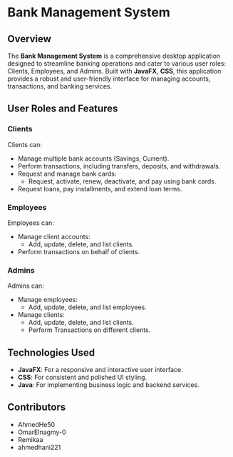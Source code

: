 # Bank Management System

## Overview
The **Bank Management System** is a comprehensive desktop application designed to streamline banking operations and cater to various user roles: Clients, Employees, and Admins. Built with **JavaFX**, **CSS**, this application provides a robust and user-friendly interface for managing accounts, transactions, and banking services.

## User Roles and Features

### **Clients**
Clients can:
- Manage multiple bank accounts (Savings, Current).
- Perform transactions, including transfers, deposits, and withdrawals.
- Request and manage bank cards:
  - Request, activate, renew, deactivate, and pay using bank cards.
- Request loans, pay installments, and extend loan terms.

### **Employees**
Employees can:
- Manage client accounts:
  - Add, update, delete, and list clients.
- Perform transactions on behalf of clients.

### **Admins**
Admins can:
- Manage employees:
  - Add, update, delete, and list employees.
- Manage clients:
  - Add, update, delete, and list clients.
  - Perform Transactions on different clients.

## Technologies Used
- **JavaFX**: For a responsive and interactive user interface.
- **CSS**: For consistent and polished UI styling.
- **Java**: For implementing business logic and backend services.

## Contributors
 - AhmedHe50
 - OmarElnagmy-0
 - Remikaa
 - ahmedhani221
